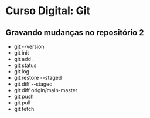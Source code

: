 # Curso Digital: Git

## Gravando mudanças no repositório 2

* git --version
* git init
* git add .
* git status
* git log
* git restore --staged
* git diff --staged
* git diff origin/main-master
* git push
* git pull
* git fetch